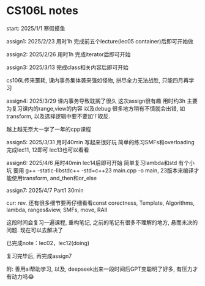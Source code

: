 # CS106L notes

start: 2025/1/1 寒假摸鱼

assign1: 2025/2/23 用时1h 完成前五个lecture(lec05 container)后即可开始做

assign2: 2025/2/26 用时1h 完成iterator后即可开始

assign3: 2025/3/13 完成class相关内容后即可开始

cs106L传来噩耗, 课内事务集体袭来强如怪物, 拼尽全力无法战胜, 只能四月再学习

assign4: 2025/3/29 课内事务导致耽搁了很久 这次assign很有趣 用时约3h 主要为复习课内的range,view的内容 以及debug 很多地方稍有不慎就会出错, 如transform, 以及选择逻辑中要不要加'!'取反.

越上越无奈大一学了一年的cpp课程

assign5: 2025/3/31 用时40min 写起来很好玩 简单的练习SMFs和overloading 完成lec11, 12即可 lec13也可以看看

assign6: 2025/4/6 用时40min lec14后即可开始 简单复习lambda和std 有个小坑 要用 g++ -static-libstdc++ -std=c++23 main.cpp -o main, 23版本来编译才能使用transform, and_then和or_else

assign7: 2025/4/7 Part1 30min 

cur: rev. 还有很多细节要再仔细看看const corectness, Template, Algorithms, lambda, ranges&view, SMFs, move, RAII

这段时间会复习一遍课程, 重构笔记, 之前的笔记有很多不理解的地方, 悬而未决的问题. 现在可以去解决了

已完成note：lec02，lec12(doing)

复习完毕后, 再完成assign7

附: 善用ai帮助学习, 以及, deepseek出来一段时间后GPT变聪明了好多, 有压力才有动力吗😂
